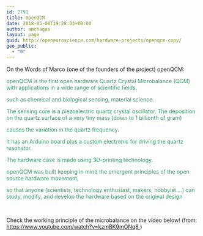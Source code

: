 ```yaml
---
id: 2791
title: OpenQCM
date: 2018-05-08T19:28:03+00:00
author: amchagas
layout: page
guid: http://openeuroscience.com/hardware-projects/openqcm-copy/
geo_public:
  - "0"
---
```

On the Words of Marco (one of the founders of the project) openQCM:

<span style="color:#339966;">openQCM is the first open hardware Quartz Crystal Microbalance (QCM) with applications in a wide range of scientific fields,</span>
  
 <span style="color:#339966;">such as chemical and biological sensing, material science.</span>
  
 <span style="color:#339966;">The sensing core is a piezoelectric quartz crystal oscillator. The deposition on the quartz surface of a very tiny mass (down to 1 billionth of gram)</span>
  
 <span style="color:#339966;">causes the variation in the quartz frequency.</span>
  
 <span style="color:#339966;">It has an Arduino board plus a custom electronic for driving the quartz resonator.</span>
  
 <span style="color:#339966;">The hardware case is made using 3D-printing technology.</span>
  
 <span style="color:#339966;">openQCM was built keeping in mind the emergent principles of the open source hardware movement,</span>
  
 <span style="color:#339966;">so that anyone (scientists, technology enthusiast, makers, hobbyist …) can study, modify, and develop the hardware based on the original design</span>

&nbsp;

Check the working principle of the microbalance on the video below! (from: https://www.youtube.com/watch?v=kzmBK9mONq8 )

<span class="embed-youtube" style="text-align:center; display: block;"></span>